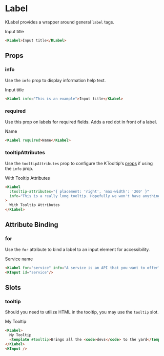 # Label

KLabel provides a wrapper around general `label` tags.

<KLabel>Input title</KLabel>

```html
<KLabel>Input title</KLabel>
```

## Props

### info

Use the `info` prop to display information help text.

<KLabel info="This is an example">Input title</KLabel>

```html
<KLabel info="This is an example">Input title</KLabel>
```

### required

Use this prop on labels for required fields. Adds a red dot in front of a label.

<KLabel required>Name</KLabel>

```html
<KLabel required>Name</KLabel>
```

### tooltipAttributes

Use the `tooltipAttributes` prop to configure the KTooltip's [props](/components/tooltip) if using the `info` prop.

<KLabel :tooltip-attributes="{ placement: 'right', 'max-width': '200' }" info="This is a really long tooltip. Hopefully we won't have anything this long but we might. I wonder how it handles long inputs">With Tooltip Attributes</KLabel>

```html
<KLabel
  :tooltip-attributes="{ placement: 'right', 'max-width': '200' }"
  info="This is a really long tooltip. Hopefully we won't have anything this long but we might. I wonder how it handles long inputs"
>
  With Tooltip Attributes
</KLabel>
```

## Attribute Binding

### for

Use the `for` attribute to bind a label to an input element for accessibility.

<KLabel for="service" info="A service is an API that you want to offer">Service name</KLabel>
<KInput id="service"/>

```html
<KLabel for="service" info="A service is an API that you want to offer">Service name</KLabel>
<KInput id="service"/>
```

## Slots

### tooltip

Should you need to utilize HTML in the tooltip, you may use the `tooltip` slot.

<KLabel>
  My Tooltip
  <template #tooltip>Brings all the <code>devs</code> to the yard</template>
</KLabel>
<KInput />

```html
<KLabel>
  My Tooltip
  <template #tooltip>Brings all the <code>devs</code> to the yard</template>
</KLabel>
<KInput />
```
